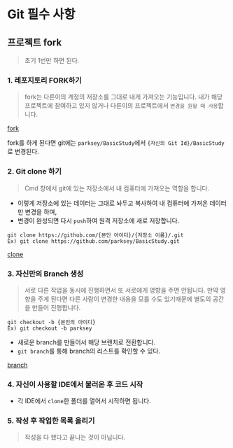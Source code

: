 # **Git 필수 사항**

## 프로젝트 fork
> 초기 1번만 하면 된다.

### 1. 레포지토리 FORK하기
> fork는 다른이의 계정의 저장소를 그대로 내게 가져오는 기능입니다.
> 내가 해당 프로젝트에 참여하고 있지 않거나 다른이의 프로젝트에서 `변경을 원할 때 사용`합니다.

[fork](./images/forkClick.png)

fork를 하게 된다면 git에는 `parksey/BasicStudy`에서 `{자신의 Git Id}/BasicStudy`로 변경된다.


### 2. Git clone 하기
> Cmd 창에서 git에 있는 저장소에서 내 컴퓨터에 가져오는 역할을 합니다.

- 이렇게 저장소에 있는 데이터는 그대로 놔두고 복사하여 내 컴퓨터에 가져온 데이터만 변경을 하며,
- 변경이 완성되면 다시 `push`하여 원격 저장소에 새로 저장합니다.

```aidl
git clone https://github.com/{본인 아이디}/{저장소 이름}/.git
Ex) git clone https://github.com/parksey/BasicStudy.git
```

[clone](./images/clone.png)


### 3. 자신만의 Branch 생성
> 서로 다른 작업을 동시에 진행하면서 또 서로에게 영향을 주면 안됩니다.
> 만약 영향을 주게 된다면 다른 사람이 변경한 내용을 모를 수도 있기때문에 별도의 공간을 만들어 진행합니다.

```aidl
git checkout -b {본인의 아이디}
Ex) git checkout -b parksey
```
- 새로운 branch를 만들어서 해당 브랜치로 전환합니다.
- `git branch`를 통해 branch의 리스트를 확인할 수 있다.

[branch](./images/branch.png)


### 4. 자신이 사용할 IDE에서 불러온 후 코드 시작
- 각 IDE에서 `clone`한 폴더를 열어서 시작하면 됩니다.


### 5. 작성 후 작업한 목록 올리기
> 작성을 다 했다고 끝나는 것이 아닙니다.